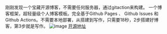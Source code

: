 刚刚发现一个宝藏开源博客，不需要任何服务器，通过gitaction来构建。
一个博客框架，超轻量级个人博客模板。完全基于Github Pages 、 Github Issues 和 Github Actions。不需要本地部署，从搭建到写作，只需要18秒，2步搭建好博客，第3步就是写作。
![image](https://github.com/tensor-tech/tensor-tech.github.io/assets/30520357/9216e85e-536f-4e20-bab5-348ddd2a3fc1)
[开源地址](https://github.com/Meekdai/Gmeek?tab=readme-ov-file)